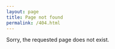 ```yaml
---
layout: page
title: Page not found
permalink: /404.html
---
```


Sorry, the requested page does not exist.